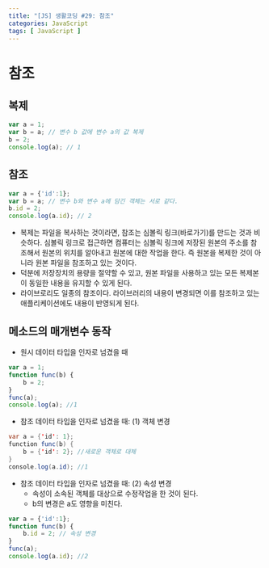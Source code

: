 ```yaml
---
title: "[JS] 생활코딩 #29: 참조"
categories: JavaScript
tags: [ JavaScript ]
---
```


# 참조

## 복제

```js
var a = 1;
var b = a; // 변수 b 값에 변수 a의 값 복제
b = 2;
console.log(a); // 1
```



## 참조

```js
var a = {'id':1};
var b = a; // 변수 b와 변수 a에 담긴 객체는 서로 같다.
b.id = 2;
console.log(a.id); // 2
```

- 복제는 파일을 복사하는 것이라면, 참조는 심볼릭 링크(바로가기)를 만드는 것과 비슷하다. 심볼릭 링크로 접근하면 컴퓨터는 심볼릭 링크에 저장된 원본의 주소를 참조해서 원본의 위치를 알아내고 원본에 대한 작업을 한다. 즉 원본을 복제한 것이 아니라 원본 파일을 참조하고 있는 것이다.
- 덕분에 저장장치의 용량을 절약할 수 있고, 원본 파일을 사용하고 있는 모든 복제본이 동일한 내용을 유지할 수 있게 된다. 
- 라이브로리도 일종의 참조이다. 라이브러리의 내용이 변경되면 이를 참조하고 있는 애플리케이션에도 내용이 반영되게 된다.

## 메소드의 매개변수 동작

- 원시 데이터 타입을 인자로 넘겼을 때

````js
var a = 1;
function func(b) {
    b = 2;
}
func(a);
console.log(a); //1
````

- 참조 데이터 타입을 인자로 넘겼을 때: (1) 객체 변경

```java
var a = {'id': 1};
function func(b) {
    b = {'id': 2}; //새로운 객체로 대체
}
console.log(a.id); //1
```

- 참조 데이터 타입을 인자로 넘겼을 때: (2) 속성 변경
  - 속성이 소속된 객체를 대상으로 수정작업을 한 것이 된다.
  - b의 변경은 a도 영향을 미친다.

```js
var a = {'id':1};
function func(b) {
    b.id = 2; // 속성 변경
}
func(a);
console.log(a.id); //2
```

